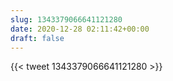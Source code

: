 ```yaml
---
slug: 1343379066641121280
date: 2020-12-28 02:11:42+00:00
draft: false
---
```


{{< tweet 1343379066641121280 >}}
